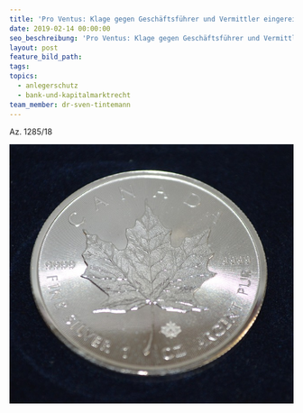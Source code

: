 ```yaml
---
title: 'Pro Ventus: Klage gegen Geschäftsführer und Vermittler eingereicht'
date: 2019-02-14 00:00:00
seo_beschreibung: 'Pro Ventus: Klage gegen Geschäftsführer und Vermittler'
layout: post
feature_bild_path:
tags:
topics:
  - anlegerschutz
  - bank-und-kapitalmarktrecht
team_member: dr-sven-tintemann
---
```


Az. 1285/18

![](/uploads/silver-coin-702551-640.jpg)